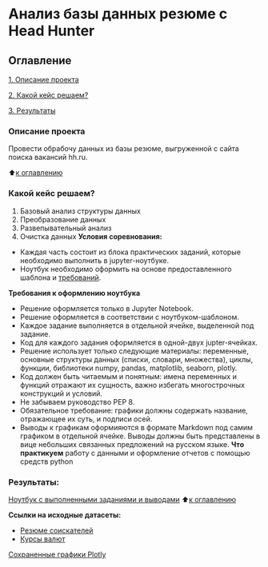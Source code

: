 # Анализ базы данных резюме с Head Hunter
## Оглавление
[1. Описание проекта](https://github.com/dariazvonareva/Project-1_HeadHunter.git/README.md#Описание-проекта)

[2. Какой кейс решаем?](https://github.com/dariazvonareva/Project-1_HeadHunter.git/README.md#Какой-кейс-решаем)

[3. Результаты](https://github.com/dariazvonareva/Project-1_HeadHunter.git/README.md#Результаты)
### Описание проекта
Провести обрабочу данных из базы резюме, выгруженной с сайта поиска вакансий hh.ru.

:arrow_up:[к оглавлению](https://github.com/dariazvonareva/Project-1_HeadHunter.git/README.md#Оглавление )
### Какой кейс решаем?
1. Базовый анализ структуры данных
2. Преобразование данных
3. Развепывательный анализ
4. Очистка данных
**Условия соревнования:**
- Каждая часть состоит из блока практических заданий, которые необходимо выполнить в jupyter-ноутбуке.
- Ноутбук необходимо оформить на основе предоставленного шаблона и [требований](https://github.com/dariazvonareva/Project-1_HeadHunter.git/README.md#Требования-к-оформлению-ноутбука).

**Требования к оформлению ноутбука**
- Решение оформляется только в Jupyter Notebook.
- Решение оформляется в соответствии с ноутбуком-шаблоном.
- Каждое задание выполняется в отдельной ячейке, выделенной под задание.
- Код для каждого задания оформляется в одной-двух jupter-ячейках.
- Решение использует только следующие материалы: переменные, основные структуры данных (списки, словари, множества), циклы, функции, библиотеки numpy, pandas, matplotlib, seaborn, plotly. 
- Код должен быть читаемым и понятным: имена переменных и функций отражают их сущность, важно избегать многострочных конструкций и условий.
- Не забываем руководство РЕР 8.
- Обязательное требование: графики должны содержать название, отражающее их суть, и подписи осей.
- Выводы к графикам оформияются в формате Markdown под самим графиком в отдельной ячейке. Выводы должны быть представлены в вице небольших связанных предложений на русском языке.
**Что практикуем**
работу с данными и оформление отчетов с помощью средств руthon
### Результаты:
[Ноутбук с выполненными заданиями и выводами](https://github.com/dariazvonareva/Project-1_HeadHunter.git/Project_1_HeadHunter_df.ipynb)
:arrow_up:[к оглавлению](https://github.com/dariazvonareva/Project-1_HeadHunter.git/README.md#Оглавление)

**Ссылки на исходные датасеты:**
- [Резюме соискателей](https://drive.google.com/file/d/1-8PMbhMvP_V569_0QzuUJAryXJcfRyvJ/view?usp=share_link)
- [Курсы валют](https://drive.google.com/file/d/1K-ppQScoeK9xXyZV4K6Nio_q7F1VtrHC/view?usp=share_link)

[Сохраненные графики Plotly](https://github.com/dariazvonareva/Project-1_HeadHunter.git/images)
